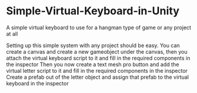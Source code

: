 # Simple-Virtual-Keyboard-in-Unity
A simple virtual keyboard to use for a hangman type of game or any project at all

Setting up this simple system with any project should be easy.
You can create a canvas and create a new gameobject under the canvas, then you attach the virtual keyboard script to it and fill in the required components in the inspector
Then you now create a text mesh pro button and add the virtual letter script to it and fill in the required components in the inspector
Create a prefab out of the letter object and assign that prefab to the virtual keyboard in the inspector

